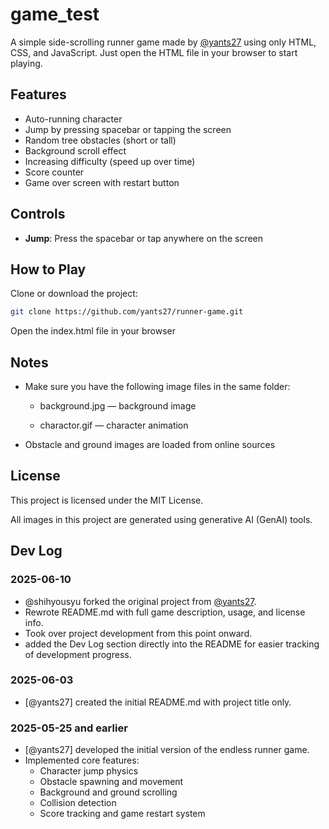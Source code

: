 # game_test

A simple side-scrolling runner game made by [@yants27](https://github.com/yants27) using only HTML, CSS, and JavaScript. Just open the HTML file in your browser to start playing.

## Features

- Auto-running character
- Jump by pressing spacebar or tapping the screen
- Random tree obstacles (short or tall)
- Background scroll effect
- Increasing difficulty (speed up over time)
- Score counter
- Game over screen with restart button

## Controls

- **Jump**: Press the spacebar or tap anywhere on the screen

## How to Play

Clone or download the project:

```bash
git clone https://github.com/yants27/runner-game.git
```
Open the index.html file in your browser

## Notes
* Make sure you have the following image files in the same folder:

  * background.jpg — background image

  * charactor.gif — character animation

* Obstacle and ground images are loaded from online sources

## License

This project is licensed under the MIT License.

All images in this project are generated using generative AI (GenAI) tools.

## Dev Log

### 2025-06-10
- @shihyousyu forked the original project from [@yants27](https://github.com/yants27/game_test).
- Rewrote README.md with full game description, usage, and license info.
- Took over project development from this point onward.
- added the Dev Log section directly into the README for easier tracking of development progress.

### 2025-06-03
- [@yants27] created the initial README.md with project title only.

### 2025-05-25 and earlier
- [@yants27] developed the initial version of the endless runner game.
- Implemented core features:
  - Character jump physics
  - Obstacle spawning and movement
  - Background and ground scrolling
  - Collision detection
  - Score tracking and game restart system
